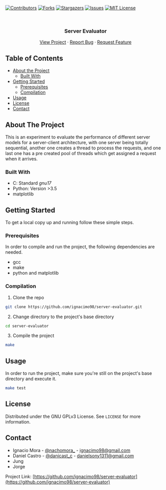 <!-- PROJECT SHIELDS -->

[![Contributors][contributors-shield]][contributors-url]
[![Forks][forks-shield]][forks-url]
[![Stargazers][stars-shield]][stars-url]
[![Issues][issues-shield]][issues-url]
[![MIT License][license-shield]][license-url] 
<!-- [![LinkedIn][linkedin-shield]][linkedin-url] -->



<!-- PROJECT LOGO -->
<br />
<p align="center">


  <h3 align="center">Server Evaluator</h3>

  <p align="center">
    <a href="https://github.com/ignacimo98/server-evaluator">View Project</a>
    ·
    <a href="https://github.com/ignacimo98/server-evaluator/issues">Report Bug</a>
    ·
    <a href="https://github.com/ignacimo98/server-evaluator/issues">Request Feature</a>
  </p>
</p>



<!-- TABLE OF CONTENTS -->
## Table of Contents

* [About the Project](#about-the-project)
  * [Built With](#built-with)
* [Getting Started](#getting-started)
  * [Prerequisites](#prerequisites)
  * [Compilation](#compilation)
* [Usage](#usage)
* [License](#license)
* [Contact](#contact)




<!-- ABOUT THE PROJECT -->
## About The Project




This is an experiment to evaluate the performance of different server models for a server-client architecture, with one server being totally sequential, another one creates a thread to process the requests, and one last one has a pre created pool of threads which get assigned a request when it arrives. 


### Built With

* C: Standard _gnu17_
* Python: Version >3.5
* matplotlib




<!-- GETTING STARTED -->
## Getting Started

To get a local copy up and running follow these simple steps.

### Prerequisites

In order to compile and run the project, the following dependencies are needed.
* gcc
* make
* python and matplotlib

### Compilation

1. Clone the repo
```sh
git clone https://github.com/ignacimo98/server-evaluator.git
```
2. Change directory to the project's base directory
```sh
cd server-evaluator
```
3. Compile the project
```sh
make
```



<!-- USAGE EXAMPLES -->
## Usage

In order to run the project, make sure you're still on the project's base directory and execute it.
```sh
make test
```




<!-- LICENSE -->
## License

Distributed under the GNU GPLv3 License. See `LICENSE` for more information.



<!-- CONTACT -->
## Contact

* Ignacio Mora - [@nachomora_](https://twitter.com/nachomora_) - ignacimo98@gmail.com
* Daniel Castro - [@danicast_c](https://twitter.com/danicast_c) - danielsony1311@gmail.com
* Jung
* Jorge

Project Link: [https://github.com/ignacimo98/server-evaluator](https://github.com/ignacimo98/server-evaluator)





<!-- MARKDOWN LINKS & IMAGES -->
<!-- https://www.markdownguide.org/basic-syntax/#reference-style-links -->
[contributors-shield]: https://img.shields.io/github/contributors/ignacimo98/server-evaluator.svg?style=flat-square
[contributors-url]: https://github.com/ignacimo98/server-evaluator/graphs/contributors
[forks-shield]: https://img.shields.io/github/forks/ignacimo98/server-evaluator.svg?style=flat-square
[forks-url]: https://github.com/ignacimo98/server-evaluator/network/members
[stars-shield]: https://img.shields.io/github/stars/ignacimo98/server-evaluator.svg?style=flat-square
[stars-url]: https://github.com/ignacimo98/server-evaluator/stargazers
[issues-shield]: https://img.shields.io/github/issues/ignacimo98/server-evaluator.svg?style=flat-square
[issues-url]: https://github.com/ignacimo98/server-evaluator/issues
[license-shield]: https://img.shields.io/github/license/ignacimo98/server-evaluator.svg?style=flat-square
[license-url]: https://github.com/ignacimo98/server-evaluator/blob/master/LICENSE
[linkedin-shield]: https://img.shields.io/badge/-LinkedIn-black.svg?style=flat-square&logo=linkedin&colorB=555
[linkedin-url]: https://linkedin.com/in/github_username
[product-screenshot]: images/screenshot.png
